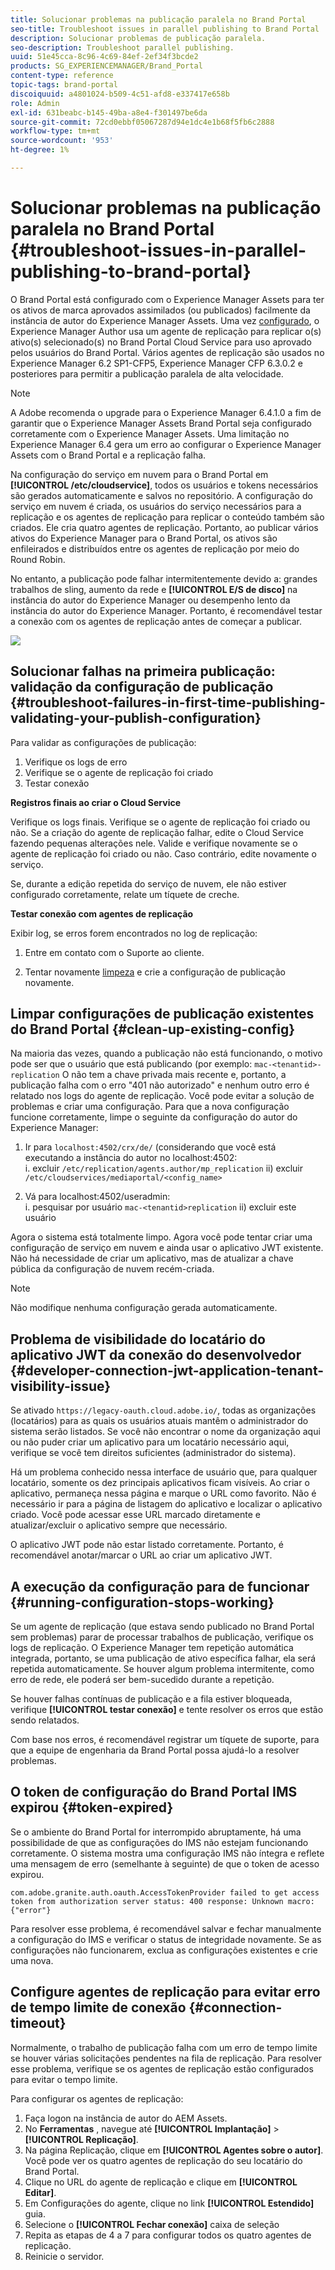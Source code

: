 ```yaml
---
title: Solucionar problemas na publicação paralela no Brand Portal
seo-title: Troubleshoot issues in parallel publishing to Brand Portal
description: Solucionar problemas de publicação paralela.
seo-description: Troubleshoot parallel publishing.
uuid: 51e45cca-8c96-4c69-84ef-2ef34f3bcde2
products: SG_EXPERIENCEMANAGER/Brand_Portal
content-type: reference
topic-tags: brand-portal
discoiquuid: a4801024-b509-4c51-afd8-e337417e658b
role: Admin
exl-id: 631beabc-b145-49ba-a8e4-f301497be6da
source-git-commit: 72cd0ebbf05067287d94e1dc4e1b68f5fb6c2888
workflow-type: tm+mt
source-wordcount: '953'
ht-degree: 1%

---
```


# Solucionar problemas na publicação paralela no Brand Portal {#troubleshoot-issues-in-parallel-publishing-to-brand-portal}

O Brand Portal está configurado com o Experience Manager Assets para ter os ativos de marca aprovados assimilados (ou publicados) facilmente da instância de autor do Experience Manager Assets. Uma vez [configurado](../using/configure-aem-assets-with-brand-portal.md), o Experience Manager Author usa um agente de replicação para replicar o(s) ativo(s) selecionado(s) no Brand Portal Cloud Service para uso aprovado pelos usuários do Brand Portal. Vários agentes de replicação são usados no Experience Manager 6.2 SP1-CFP5, Experience Manager CFP 6.3.0.2 e posteriores para permitir a publicação paralela de alta velocidade.

>[!NOTE]
>
>A Adobe recomenda o upgrade para o Experience Manager 6.4.1.0 a fim de garantir que o Experience Manager Assets Brand Portal seja configurado corretamente com o Experience Manager Assets. Uma limitação no Experience Manager 6.4 gera um erro ao configurar o Experience Manager Assets com o Brand Portal e a replicação falha.

Na configuração do serviço em nuvem para o Brand Portal em **[!UICONTROL /etc/cloudservice]**, todos os usuários e tokens necessários são gerados automaticamente e salvos no repositório. A configuração do serviço em nuvem é criada, os usuários do serviço necessários para a replicação e os agentes de replicação para replicar o conteúdo também são criados. Ele cria quatro agentes de replicação. Portanto, ao publicar vários ativos do Experience Manager para o Brand Portal, os ativos são enfileirados e distribuídos entre os agentes de replicação por meio do Round Robin.

No entanto, a publicação pode falhar intermitentemente devido a: grandes trabalhos de sling, aumento da rede e **[!UICONTROL E/S de disco]** na instância do autor do Experience Manager ou desempenho lento da instância do autor do Experience Manager. Portanto, é recomendável testar a conexão com os agentes de replicação antes de começar a publicar.

![](assets/test-connection.png)

## Solucionar falhas na primeira publicação: validação da configuração de publicação {#troubleshoot-failures-in-first-time-publishing-validating-your-publish-configuration}

Para validar as configurações de publicação:

1. Verifique os logs de erro
1. Verifique se o agente de replicação foi criado
1. Testar conexão

**Registros finais ao criar o Cloud Service**

Verifique os logs finais. Verifique se o agente de replicação foi criado ou não. Se a criação do agente de replicação falhar, edite o Cloud Service fazendo pequenas alterações nele. Valide e verifique novamente se o agente de replicação foi criado ou não. Caso contrário, edite novamente o serviço.

Se, durante a edição repetida do serviço de nuvem, ele não estiver configurado corretamente, relate um tíquete de creche.

**Testar conexão com agentes de replicação**

Exibir log, se erros forem encontrados no log de replicação:

1. Entre em contato com o Suporte ao cliente.

1. Tentar novamente [limpeza](../using/troubleshoot-parallel-publishing.md#clean-up-existing-config) e crie a configuração de publicação novamente.

<!--
Comment Type: remark
Last Modified By: Mini Gulati (mgulati)
Last Modified Date: 2018-06-21T22:56:21.256-0400
<p>?? check and compare public key. At times public key is different</p>
<p>?? another thing to check in /useradmin</p>
-->

## Limpar configurações de publicação existentes do Brand Portal {#clean-up-existing-config}

Na maioria das vezes, quando a publicação não está funcionando, o motivo pode ser que o usuário que está publicando (por exemplo: `mac-<tenantid>-replication` O não tem a chave privada mais recente e, portanto, a publicação falha com o erro &quot;401 não autorizado&quot; e nenhum outro erro é relatado nos logs do agente de replicação. Você pode evitar a solução de problemas e criar uma configuração. Para que a nova configuração funcione corretamente, limpe o seguinte da configuração do autor do Experience Manager:

1. Ir para `localhost:4502/crx/de/` (considerando que você está executando a instância do autor no localhost:4502:\
   i. excluir `/etc/replication/agents.author/mp_replication`
ii) excluir 
`/etc/cloudservices/mediaportal/<config_name>`

1. Vá para localhost:4502/useradmin:\
   i. pesquisar por usuário `mac-<tenantid>replication`
ii) excluir este usuário

Agora o sistema está totalmente limpo. Agora você pode tentar criar uma configuração de serviço em nuvem e ainda usar o aplicativo JWT existente. Não há necessidade de criar um aplicativo, mas de atualizar a chave pública da configuração de nuvem recém-criada.

>[!NOTE]
>
>Não modifique nenhuma configuração gerada automaticamente.


## Problema de visibilidade do locatário do aplicativo JWT da conexão do desenvolvedor {#developer-connection-jwt-application-tenant-visibility-issue}

Se ativado `https://legacy-oauth.cloud.adobe.io/`, todas as organizações (locatários) para as quais os usuários atuais mantêm o administrador do sistema serão listados. Se você não encontrar o nome da organização aqui ou não puder criar um aplicativo para um locatário necessário aqui, verifique se você tem direitos suficientes (administrador do sistema).

Há um problema conhecido nessa interface de usuário que, para qualquer locatário, somente os dez principais aplicativos ficam visíveis. Ao criar o aplicativo, permaneça nessa página e marque o URL como favorito. Não é necessário ir para a página de listagem do aplicativo e localizar o aplicativo criado. Você pode acessar esse URL marcado diretamente e atualizar/excluir o aplicativo sempre que necessário.

O aplicativo JWT pode não estar listado corretamente. Portanto, é recomendável anotar/marcar o URL ao criar um aplicativo JWT.

## A execução da configuração para de funcionar {#running-configuration-stops-working}

<!--
Comment Type: draft

<p>If the running configuration stops working, either of the following two possibilities
<g class="gr_ gr_15 gr-alert gr_gramm gr_inline_cards gr_run_anim Grammar multiReplace" data-gr-id="15" id="15" style="font-size: 12px;">
are
</g> there:</p>
<p>1.
<g class="gr_ gr_14 gr-alert gr_gramm gr_inline_cards gr_run_anim Grammar only-ins doubleReplace replaceWithoutSep" data-gr-id="14" id="14">
Connection
</g> has failed, or</p>
<p>2. Publish has failed with permission to dam-replication-service denied, while connection has passed </p>
<p>If the connection has failed [1], the
<g class="gr_ gr_10 gr-alert gr_spell gr_inline_cards gr_run_anim ContextualSpelling ins-del multiReplace" data-gr-id="10" id="10">
fail safe
</g> way to fix it is to <a href="../using/troubleshoot-parallel-publishing.md#main-pars-header-1664955658">clean up</a> the existing Brand Portal publish configuration and recreate a publish configuration. </p>
<p>However, if the
<g class="gr_ gr_18 gr-alert gr_spell gr_inline_cards gr_run_anim ContextualSpelling" data-gr-id="18" id="18">
publish
</g> has failed with
<g class="gr_ gr_16 gr-alert gr_gramm gr_inline_cards gr_run_anim Grammar only-ins doubleReplace replaceWithoutSep" data-gr-id="16" id="16">
permission
</g> denied to dam-replication-service, raise a support ticket.</p>
-->

Se um agente de replicação (que estava sendo publicado no Brand Portal sem problemas) parar de processar trabalhos de publicação, verifique os logs de replicação. O Experience Manager tem repetição automática integrada, portanto, se uma publicação de ativo específica falhar, ela será repetida automaticamente. Se houver algum problema intermitente, como erro de rede, ele poderá ser bem-sucedido durante a repetição.

Se houver falhas contínuas de publicação e a fila estiver bloqueada, verifique **[!UICONTROL testar conexão]** e tente resolver os erros que estão sendo relatados.

Com base nos erros, é recomendável registrar um tíquete de suporte, para que a equipe de engenharia da Brand Portal possa ajudá-lo a resolver problemas.

## O token de configuração do Brand Portal IMS expirou {#token-expired}

Se o ambiente do Brand Portal for interrompido abruptamente, há uma possibilidade de que as configurações do IMS não estejam funcionando corretamente. O sistema mostra uma configuração IMS não íntegra e reflete uma mensagem de erro (semelhante à seguinte) de que o token de acesso expirou.

`com.adobe.granite.auth.oauth.AccessTokenProvider failed to get access token from authorization server status: 400 response: Unknown macro: {"error"}`

Para resolver esse problema, é recomendável salvar e fechar manualmente a configuração do IMS e verificar o status de integridade novamente. Se as configurações não funcionarem, exclua as configurações existentes e crie uma nova.


## Configure agentes de replicação para evitar erro de tempo limite de conexão {#connection-timeout}

Normalmente, o trabalho de publicação falha com um erro de tempo limite se houver várias solicitações pendentes na fila de replicação. Para resolver esse problema, verifique se os agentes de replicação estão configurados para evitar o tempo limite.

Para configurar os agentes de replicação:

1. Faça logon na instância de autor do AEM Assets.
1. No **Ferramentas** , navegue até **[!UICONTROL Implantação]** > **[!UICONTROL Replicação]**.
1. Na página Replicação, clique em **[!UICONTROL Agentes sobre o autor]**. Você pode ver os quatro agentes de replicação do seu locatário do Brand Portal.
1. Clique no URL do agente de replicação e clique em **[!UICONTROL Editar]**.
1. Em Configurações do agente, clique no link **[!UICONTROL Estendido]** guia.
1. Selecione o **[!UICONTROL Fechar conexão]** caixa de seleção
1. Repita as etapas de 4 a 7 para configurar todos os quatro agentes de replicação.
1. Reinicie o servidor.
